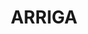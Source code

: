 ---
lastmod: '2025-04-06T06:05:21+00:00'
latitude: -17.0488028
layout: suburb
longitude: 145.2931511
postcode: '4880'
state: QLD
title: ARRIGA
url: /qld/arriga/
---